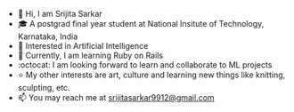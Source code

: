 - 👋 Hi, I am Srijita Sarkar
- 🎓 A postgrad final year student at National Insitute of Technology, Karnataka, India
- 🎯 Interested in Artificial Intelligence
- 🌱 Currently, I am learning Ruby on Rails
- :octocat: I am looking forward to learn and collaborate to ML projects 
- ⭐ My other interests are art, culture and learning new things like knitting, sculpting, etc. 
- 📫 You may reach me at srijitasarkar9912@gmail.com

<!---
SrijitaSarkar99/SrijitaSarkar99 is a ✨ special ✨ repository because its `README.md` (this file) appears on your GitHub profile.
You can click the Preview link to take a look at your changes.
--->
